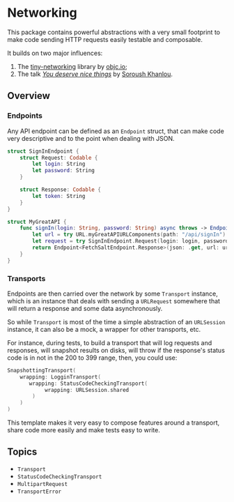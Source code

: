 # Networking

This package contains powerful abstractions with a very small footprint to make
code sending HTTP requests easily testable and composable.

It builds on two major influences:

1. The [tiny-networking](https://github.com/objcio/tiny-networking) library by
   [objc.io](https://www.objc.io/);
1. The talk
   [_You deserve nice things_](https://www.youtube.com/watch?v=CTZOjl6_NuY) by
   [Soroush Khanlou](https://www.khanlou.com/).

## Overview

### Endpoints

Any API endpoint can be defined as an `Endpoint` struct, that can make code very
descriptive and to the point when dealing with JSON.

```swift
struct SignInEndpoint {
    struct Request: Codable {
        let login: String
        let password: String
    }

    struct Response: Codable {
        let token: String
    }
}

struct MyGreatAPI {
    func signIn(login: String, password: String) async throws -> Endpoint<SignInEndpoint.Response> {
        let url = try URL.myGreatAPIURLComponents(path: "/api/signIn")
        let request = try SignInEndpoint.Request(login: login, password: password)
        return Endpoint<FetchSaltEndpoint.Response>(json: .get, url: url, body: body)
    }
}
```

### Transports

Endpoints are then carried over the network by some `Transport` instance, which
is an instance that deals with sending a `URLRequest` somewhere that will return
a response and some data asynchronously.

So while `Transport` is most of the time a simple abstraction of an `URLSession`
instance, it can also be a mock, a wrapper for other transports, etc.

For instance, during tests, to build a transport that will log requests and
responses, will snapshot results on disks, will throw if the response's status
code is in not in the 200 to 399 range, then, you could use:

```swift
SnapshottingTransport(
    wrapping: LogginTransport(
       wrapping: StatusCodeCheckingTransport(
            wrapping: URLSession.shared
        )
    )
)
```

This template makes it very easy to compose features around a transport, share
code more easily and make tests easy to write.

## Topics

- ``Transport``
- ``StatusCodeCheckingTransport``
- ``MultipartRequest``
- ``TransportError``